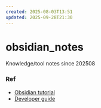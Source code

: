 ```yaml
---
created: 2025-08-03T13:51
updated: 2025-09-28T21:30
---
```

# obsidian_notes
Knowledge/tool notes since 202508


### Ref
* [Obsidian tutorial](https://help.obsidian.md/)
* [Developer guide](https://docs.obsidian.md/Home)